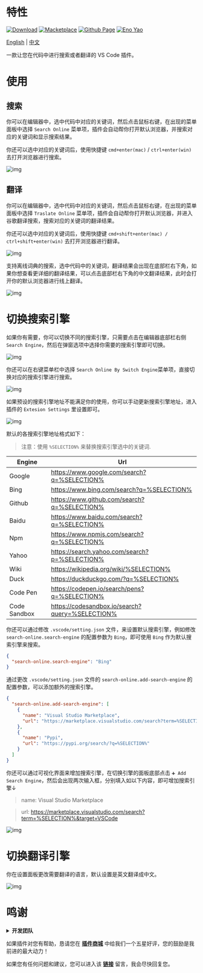 # 特性

<a href="https://marketplace.visualstudio.com/items?itemName=Wscats.search"><img src="https://img.shields.io/badge/Download-+-orange" alt="Download" /></a>
<a href="https://marketplace.visualstudio.com/items?itemName=Wscats.search"><img src="https://img.shields.io/badge/Macketplace-v1.X-brightgreen" alt="Macketplace" /></a>
<a href="https://github.com/Wscats/search-online"><img src="https://img.shields.io/badge/Github Page-Wscats-yellow" alt="Github Page" /></a>
<a href="https://github.com/Wscats"><img src="https://img.shields.io/badge/Author-Eno Yao-blueviolet" alt="Eno Yao" /></a>

[English](https://github.com/Wscats/search-online/blob/master/README.md) | [中文](https://gitee.com/wscats/search-online/blob/master/README.CN.md)

一款让您在代码中进行搜索或者翻译的 VS Code 插件。

# 使用

## 搜索

你可以在编辑器中，选中代码中对应的关键词，然后点击鼠标右键，在出现的菜单面板中选择 `Search Online` 菜单项，插件会自动帮你打开默认浏览器，并搜索对应的关键词和显示搜索结果。

你还可以选中对应的关键词后，使用快捷键 `cmd+enter(mac)` / `ctrl+enter(win)` 去打开浏览器进行搜索。

![img](./img/2.gif?raw=true)

## 翻译

你可以在编辑器中，选中代码中对应的关键词，然后点击鼠标右键，在出现的菜单面板中选择 `Traslate Online` 菜单项，插件会自动帮你打开默认浏览器，并进入谷歌翻译搜索，搜索对应的关键词的翻译结果。

你还可以选中对应的关键词后，使用快捷键 `cmd+shift+enter(mac) / ctrl+shift+enter(win)` 去打开浏览器进行翻译。

![img](./img/1.gif?raw=true)

支持离线词典的搜索，选中代码中的关键词，翻译结果会出现在底部栏右下角，如果你想查看更详细的翻译结果，可以点击底部栏右下角的中文翻译结果，此时会打开你的默认浏览器进行线上翻译。

![img](./img/8.png?raw=true)

# 切换搜索引擎

如果你有需要，你可以切换不同的搜索引擎，只需要点击在编辑器底部栏右侧 `Search Engine`，然后在弹窗选项中选择你需要的搜索引擎即可切换。

![img](./img/3.gif?raw=true)

你还可以在右键菜单栏中选择 `Search Online By Switch Engine`菜单项，直接切换对应的搜索引擎进行搜索。

![img](./img/4.gif?raw=true)

如果预设的搜索引擎地址不能满足你的使用，你可以手动更新搜索引擎地址，进入插件的 `Extesion Settings` 里设置即可。

![img](./img/5.png?raw=true)

默认的各搜索引擎地址格式如下：

> 注意：使用 `%SELECTION%` 来替换搜索引擎选中的关键词.

| Engine       | Url                                             |
| ------------ | ----------------------------------------------- |
| Google       | https://www.google.com/search?q=%SELECTION%     |
| Bing         | https://www.bing.com/search?q=%SELECTION%       |
| Github       | https://www.github.com/search?q=%SELECTION%     |
| Baidu        | https://www.baidu.com/search?q=%SELECTION%      |
| Npm          | https://www.npmjs.com/search?q=%SELECTION%      |
| Yahoo        | https://search.yahoo.com/search?p=%SELECTION%   |
| Wiki         | https://wikipedia.org/wiki/%SELECTION%          |
| Duck         | https://duckduckgo.com/?q=%SELECTION%           |
| Code Pen     | https://codepen.io/search/pens?q=%SELECTION%    |
| Code Sandbox | https://codesandbox.io/search?query=%SELECTION% |

你还可以通过修改 `.vscode/setting.json` 文件，来设置默认搜索引擎，例如修改 `search-online.search-engine` 的配置参数为 `Bing`，即可使用 `Bing` 作为默认搜索引擎来搜索。

```json
{
  "search-online.search-engine": "Bing"
}
```

通过更改 `.vscode/setting.json` 文件的 `search-online.add-search-engine` 的配置参数，可以添加额外的搜索引擎。

```json
{
  "search-online.add-search-engine": [
    {
      "name": "Visual Studio Marketplace",
      "url": "https://marketplace.visualstudio.com/search?term=%SELECTION%&target=VSCode"
    },
    {
      "name": "Pypi",
      "url": "https://pypi.org/search/?q=%SELECTION%"
    }
  ]
}
```

你还可以通过可视化界面来增加搜索引擎，在切换引擎的面板底部点击 `➕ Add Search Engine`，然后会出现两次输入框，分别填入如以下内容，即可增加搜索引擎↓

> name: Visual Studio Marketplace

> url: https://marketplace.visualstudio.com/search?term=%SELECTION%&target=VSCode

![img](./img/6.png?raw=true)

# 切换翻译引擎

你在设置面板更改需要翻译的语言，默认设置是英文翻译成中文。

![img](./img/7.png?raw=true)

# 鸣谢

<b><details><summary>开发团队</summary></b>

| [<img src="https://avatars1.githubusercontent.com/u/17243165?s=460&v=4" width="60px;"/><br /><sub>Eno Yao</sub>](https://github.com/Wscats) |[<img src="https://avatars0.githubusercontent.com/u/30444763?s=200&v=4" width="60px;"/><br /><sub>中文编程</sub>](https://github.com/program-in-chinese) |
| - | - |

</details>

如果插件对您有帮助，恳请您在 [**插件商城**](https://marketplace.visualstudio.com/items?itemName=Wscats.search&ssr=false#review-details) 中给我们一个五星好评，您的鼓励是我前进的最大动力！

如果您有任何问题和建议，您可以进入该 [**链接**](https://github.com/Wscats/search-online/issues/new) 留言，我会尽快回复您。
